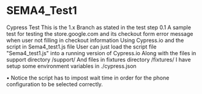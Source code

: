 # SEMA4_Test1
Cypress Test
This is the 1.x Branch as stated in the test step 0.1
A sample test for testing the store.google.com and its checkout form error message when user not filling in checkout information
Using Cypress.io and the script in Sema4_test1.js file
User can just load the script file "Sema4_test1.js" into a running version of Cypress.io 
Along with the files in support directory /support/
And files in fixtures directory /fixtures/
I have setup some environment variables in  ./cypress.json

•	Notice the script has to impost wait time in order for the phone configuration to be selected correctly.

